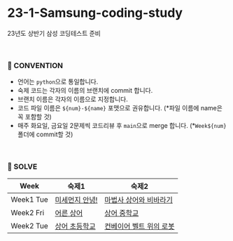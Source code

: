 # 23-1-Samsung-coding-study
23년도 상반기 삼성 코딩테스트 준비

<br/>

### 🍃 CONVENTION
- 언어는 `python`으로 통일합니다.
- 숙제 코드는 각자의 이름의 브랜치에 commit 합니다.
- 브랜치 이름은 각자의 이름으로 지정합니다.
- 코드 파일 이름은 `${num}-${name}` 포맷으로 권유합니다. (*파일 이름에 name은 꼭 포함할 것)
- 매주 화요일, 금요일 2문제씩 코드리뷰 후 `main`으로 merge 합니다. (*`Week${num}` 폴더에 commit할 것)

<br/>

### 📖 SOLVE
|Week|숙제1|숙제2|
|------|---|---|
|Week1 Tue|[미세먼지 안녕!](https://www.acmicpc.net/problem/17144)|[마법사 상어와 비바라기](https://www.acmicpc.net/problem/21610)|
|Week2 Fri|[어른 상어](https://www.acmicpc.net/problem/19237)|[상어 중학교](https://www.acmicpc.net/problem/21609)|
|Week2 Tue|[상어 초등학교](https://www.acmicpc.net/problem/21608)|[컨베이어 벨트 위의 로봇](https://www.acmicpc.net/problem/20055)|
